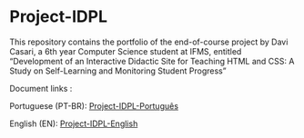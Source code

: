 # Project-IDPL
This repository contains the portfolio of the end-of-course project by Davi Casari, a 6th year Computer Science student at IFMS, entitled “Development of an Interactive Didactic Site for Teaching HTML and CSS: A Study on Self-Learning and Monitoring Student Progress”

Document links :

Portuguese (PT-BR): [Project-IDPL-Português](https://docs.google.com/document/d/12WzgriMW2ItmQ5MJrrIR8fV_FOEWjTpA/edit?usp=sharing&ouid=107171978174704937317&rtpof=true&sd=true)

English (EN): [Project-IDPL-English](https://docs.google.com/document/d/1NL-B4T2sfeYYssDsZD-Tv3Lw_zDXcNGL/edit?usp=sharing&ouid=107171978174704937317&rtpof=true&sd=true)
